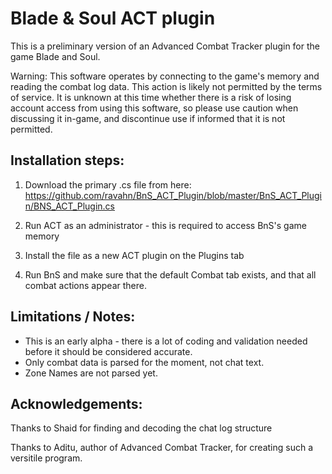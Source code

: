 # Blade & Soul ACT plugin
This is a preliminary version of an Advanced Combat Tracker plugin for the game Blade and Soul.  

Warning: This software operates by connecting to the game's memory and reading the combat log data.  This action is likely not permitted by the terms of service.  It is unknown at this time whether there is a risk of losing account access from using this software, so please use caution when discussing it in-game, and discontinue use if informed that it is not permitted.

## Installation steps:

1) Download the primary .cs file from here: 
https://github.com/ravahn/BnS_ACT_Plugin/blob/master/BnS_ACT_Plugin/BNS_ACT_Plugin.cs

2) Run ACT as an administrator - this is required to access BnS's game memory

3) Install the file as a new ACT plugin on the Plugins tab

4) Run BnS and make sure that the default Combat tab exists, and that all combat actions appear there.

## Limitations / Notes:
* This is an early alpha - there is a lot of coding and validation needed before it should be considered accurate.
* Only combat data is parsed for the moment, not chat text.
* Zone Names are not parsed yet.

## Acknowledgements:
Thanks to Shaid for finding and decoding the chat log structure

Thanks to Aditu, author of Advanced Combat Tracker, for creating such a versitile program.
